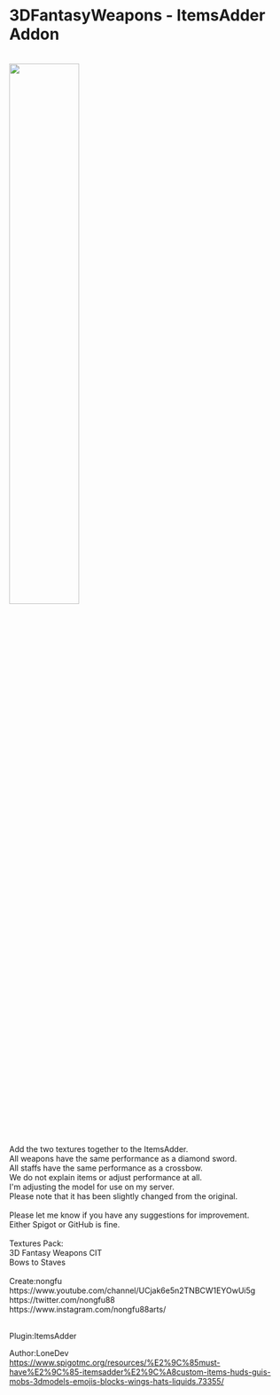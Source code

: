 # 3DFantasyWeapons - ItemsAdder Addon
<br>
<img src="https://i.gyazo.com/f633ee7b0d5e9b08cafa2342cbaa0806.png" width="50%" height="50%"> 
<br>
Add the two textures together to the ItemsAdder.<br>
All weapons have the same performance as a diamond sword.<br>
All staffs have the same performance as a crossbow.<br>
We do not explain items or adjust performance at all.<br>
I'm adjusting the model for use on my server.<br>
Please note that it has been slightly changed from the original.<br>
<br>
Please let me know if you have any suggestions for improvement.<br>
Either Spigot or GitHub is fine.<br>
<br>
Textures Pack:<br>
3D Fantasy Weapons CIT<br>
Bows to Staves<br>
<br>
Create:nongfu<br>
https://www.youtube.com/channel/UCjak6e5n2TNBCW1EYOwUi5g<br>
https://twitter.com/nongfu88<br>
https://www.instagram.com/nongfu88arts/<br><br>

Plugin:ItemsAdder<br>

Author:LoneDev<br>
https://www.spigotmc.org/resources/%E2%9C%85must-have%E2%9C%85-itemsadder%E2%9C%A8custom-items-huds-guis-mobs-3dmodels-emojis-blocks-wings-hats-liquids.73355/

